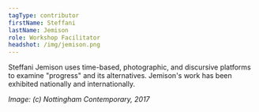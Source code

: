 ```yaml
---
tagType: contributor
firstName: Steffani
lastName: Jemison
role: Workshop Facilitator
headshot: /img/jemison.png
---
```

Steffani Jemison uses time-based, photographic, and discursive platforms to examine "progress" and its alternatives. Jemison's work has been exhibited nationally and internationally.

_Image: (c) Nottingham Contemporary, 2017_
